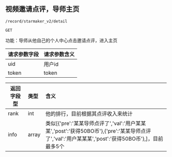 
## 视频邀请点评，导师主页

~~~
/record/starmaker_v2/detail
~~~
~~~
GET
~~~


功能：导师从他自己的个人中心点击邀请点评，进入主页  
  

| 请求参数字段        | 请求参数含义  |
| -------- |:------|
|uid  |  用户id|
|token  |  token|


|返回字段型 |类型 | 含义 |
| -------- |:------|:------|
|   rank   | int | 他的排行，目前根据其点评收入来统计 |
|   info   | array| 类似[{'pre':'某某导师点评了','val':'用户某某某','post':'获得50BO币'},{'pre':'某某导师点评了','val':'用户某某某','post':'获得50BO币'},]，目前最多5个 |




